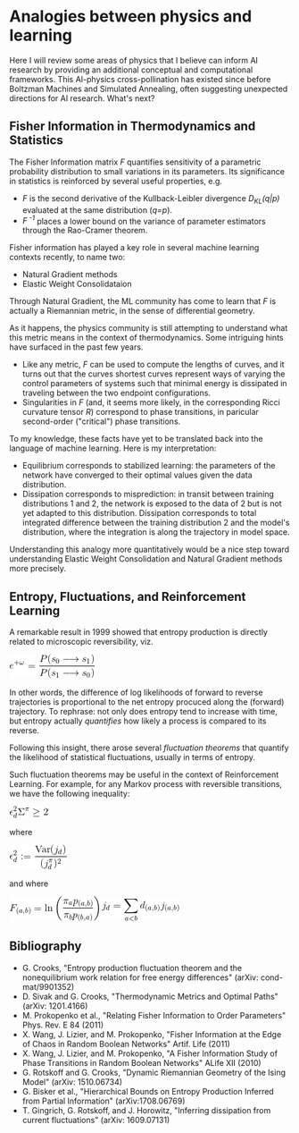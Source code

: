 # Analogies between physics and learning

Here I will review some areas of physics that I believe can inform AI research by providing an additional conceptual and computational frameworks. This AI-physics cross-pollination has existed since before Boltzman Machines and Simulated Annealing, often suggesting unexpected directions for AI research. What's next?

## Fisher Information in Thermodynamics and Statistics

The Fisher Information matrix *F* quantifies sensitivity of a parametric probability distribution to small variations in its parameters. Its significance in statistics is reinforced by several useful properties, e.g.
- *F* is the second derivative of the Kullback-Leibler divergence *D<sub>KL</sub>(q|p)* evaluated at the same distribution (*q=p*). 
-  *F<sup> -1</sup>* places a lower bound on the variance of parameter estimators through the Rao-Cramer theorem.

Fisher information has played a key role in several machine learning contexts recently, to name two:

- Natural Gradient methods
- Elastic Weight Consolidataion

Through Natural Gradient, the ML community has come to learn that *F* is actually a Riemannian metric, in the sense of differential geometry.

As it happens, the physics community is still attempting to understand what this metric means in the context of thermodynamics. Some intriguing hints have surfaced in the past few years.
- Like any metric, *F* can be used to compute the lengths of curves, and it turns out that the curves shortest curves represent ways of varying the control parameters of systems such that minimal energy is dissipated in traveling between the two endpoint configurations.
- Singularities in *F* (and, it seems more likely, in the corresponding Ricci curvature tensor *R*) correspond to phase transitions, in paricular second-order ("critical") phase transitions.

To my knowledge, these facts have yet to be translated back into the language of machine learning. Here is my interpretation:

- Equilibrium corresponds to stabilized learning: the parameters of the network have converged to their optimal values given the data distribution.
- Dissipation corresponds to misprediction: in transit between training distributions 1 and 2, the network is exposed to the data of 2 but is not yet adapted to this distribution. Dissipation corresponds to total integrated difference between the training distribution 2 and the model's distribution, where the integration is along the trajectory in model space.

Understanding this analogy more quantitatively would be a nice step toward understanding Elastic Weight Consolidation and Natural Gradient methods more precisely.

## Entropy, Fluctuations, and Reinforcement Learning

A remarkable result in 1999 showed that entropy production is directly related to microscopic reversibility, viz.

<img src="https://github.com/AI-RG/hello-world/blob/master/ai_phys_assets/entropy1.gif" alt="eq1" />

In other words, the difference of log likelihoods of forward to reverse trajectories is proportional to the net entropy procuced along the (forward) trajectory. To rephrase: not only does entropy tend to increase with time, but entropy actually *quantifies* how likely a process is compared to its reverse.

Following this insight, there arose several *fluctuation theorems* that quantify the likelihood of statistical fluctuations, usually in terms of entropy.

Such fluctuation theorems may be useful in the context of Reinforcement Learning. For example, for any Markov process with reversible transitions, we have the following inequality:

<img src="https://github.com/AI-RG/hello-world/blob/master/ai_phys_assets/entropy4.gif" alt="eq4" />

where

<img src="https://github.com/AI-RG/hello-world/blob/master/ai_phys_assets/etropy5.gif" alt="eq5" />

and where 

<img src="https://github.com/AI-RG/hello-world/blob/master/ai_phys_assets/entropy2.gif" alt="eq2" />
<img src="https://github.com/AI-RG/hello-world/blob/master/ai_phys_assets/entropy3.gif" alt="eq3" />


## Bibliography



- G. Crooks, "Entropy production fluctuation theorem and the nonequilibrium work relation for free energy differences" (arXiv: cond-mat/9901352)
- D. Sivak and G. Crooks, "Thermodynamic Metrics and Optimal Paths" (arXiv: 1201.4166)
- M. Prokopenko et al., "Relating Fisher Information to Order Parameters" Phys. Rev. E 84 (2011)
- X. Wang, J. Lizier, and M. Prokopenko, "Fisher Information at the Edge of Chaos in Random Boolean Networks" Artif. Life (2011)
- X. Wang, J. Lizier, and M. Prokopenko, "A Fisher Information Study of Phase Transitions in Random Boolean Networks" ALife XII (2010)
- G. Rotskoff and G. Crooks, "Dynamic Riemannian Geometry of the Ising Model" (arXiv: 1510.06734)
- G. Bisker et al., "Hierarchical Bounds on Entropy Production Inferred from Partial Information" (arXiv:1708.06769)
- T. Gingrich, G. Rotskoff, and J. Horowitz, "Inferring dissipation from current fluctuations" (arXiv: 1609.07131)
